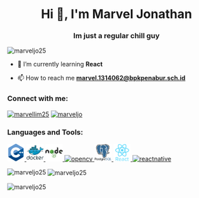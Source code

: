 <h1 align="center">Hi 👋, I'm Marvel Jonathan</h1>
<h3 align="center">Im just a regular chill guy</h3>

<p align="left"> <img src="https://komarev.com/ghpvc/?username=marveljo25&label=Profile%20views&color=0e75b6&style=flat" alt="marveljo25" /> </p>

- 🌱 I’m currently learning **React**

- 📫 How to reach me **marvel.1314062@bpkpenabur.sch.id**

<h3 align="left">Connect with me:</h3>
<p align="left">
<a href="https://instagram.com/marvellim25" target="blank"><img align="center" src="https://raw.githubusercontent.com/rahuldkjain/github-profile-readme-generator/master/src/images/icons/Social/instagram.svg" alt="marvellim25" height="30" width="40" /></a>
<a href="https://www.leetcode.com/marveljo" target="blank"><img align="center" src="https://raw.githubusercontent.com/rahuldkjain/github-profile-readme-generator/master/src/images/icons/Social/leet-code.svg" alt="marveljo" height="30" width="40" /></a>
</p>

<h3 align="left">Languages and Tools:</h3>
<p align="left"> <a href="https://www.w3schools.com/cpp/" target="_blank" rel="noreferrer"> <img src="https://raw.githubusercontent.com/devicons/devicon/master/icons/cplusplus/cplusplus-original.svg" alt="cplusplus" width="40" height="40"/> </a> <a href="https://www.docker.com/" target="_blank" rel="noreferrer"> <img src="https://raw.githubusercontent.com/devicons/devicon/master/icons/docker/docker-original-wordmark.svg" alt="docker" width="40" height="40"/> </a> <a href="https://nodejs.org" target="_blank" rel="noreferrer"> <img src="https://raw.githubusercontent.com/devicons/devicon/master/icons/nodejs/nodejs-original-wordmark.svg" alt="nodejs" width="40" height="40"/> </a> <a href="https://opencv.org/" target="_blank" rel="noreferrer"> <img src="https://www.vectorlogo.zone/logos/opencv/opencv-icon.svg" alt="opencv" width="40" height="40"/> </a> <a href="https://www.postgresql.org" target="_blank" rel="noreferrer"> <img src="https://raw.githubusercontent.com/devicons/devicon/master/icons/postgresql/postgresql-original-wordmark.svg" alt="postgresql" width="40" height="40"/> </a> <a href="https://reactjs.org/" target="_blank" rel="noreferrer"> <img src="https://raw.githubusercontent.com/devicons/devicon/master/icons/react/react-original-wordmark.svg" alt="react" width="40" height="40"/> </a> <a href="https://reactnative.dev/" target="_blank" rel="noreferrer"> <img src="https://reactnative.dev/img/header_logo.svg" alt="reactnative" width="40" height="40"/> </a> </p>

<p><img align="left" src="https://github-readme-stats.vercel.app/api/top-langs?username=marveljo25&show_icons=true&locale=en&layout=compact" alt="marveljo25" /></p>

<p>&nbsp;<img align="center" src="https://github-readme-stats.vercel.app/api?username=marveljo25&show_icons=true&locale=en" alt="marveljo25" /></p>

<p><img align="center" src="https://github-readme-streak-stats.herokuapp.com/?user=marveljo25&" alt="marveljo25" /></p>
